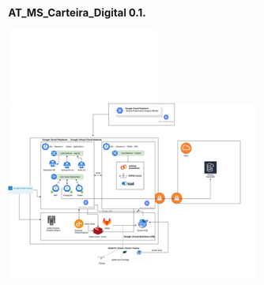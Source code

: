 ## AT_MS_Carteira_Digital 0.1.

![Event Storming](images/AT_MS_Carteira_Digital.pdf)
![Image Alta](images/i9develoment.png)
